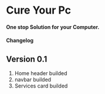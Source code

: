 # Cure Your Pc

#### One stop Solution for your Computer.

#### Changelog

## Version 0.1

1. Home header builded
2. navbar builded
3. Services card builded
